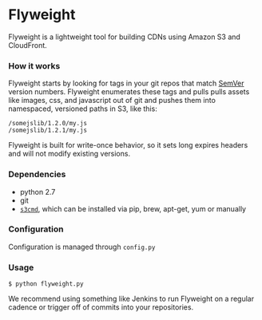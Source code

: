 # Flyweight

Flyweight is a lightweight tool for building CDNs using Amazon S3 and CloudFront.

### How it works

Flyweight starts by looking for tags in your git repos that match [SemVer](http://semver.org/) version numbers. Flyweight enumerates these tags and pulls pulls assets like images, css, and javascript out of git and pushes them into namespaced, versioned paths in S3, like this:

	/somejslib/1.2.0/my.js
	/somejslib/1.2.1/my.js

Flyweight is built for write-once behavior, so it sets long expires headers and will not modify existing versions.

### Dependencies

- python 2.7
- git
- [`s3cmd`](http://s3tools.org/s3cmd), which can be installed via pip, brew, apt-get, yum or manually

### Configuration

Configuration is managed through `config.py`

### Usage

	$ python flyweight.py

We recommend using something like Jenkins to run Flyweight on a regular cadence or trigger off of commits into your repositories.